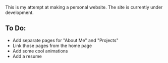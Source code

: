 This is my attempt at making a personal website. The site is currently under development.

## To Do:
- Add separate pages for "About Me" and "Projects"
- Link those pages from the home page
- Add some cool animations
- Add a resume
